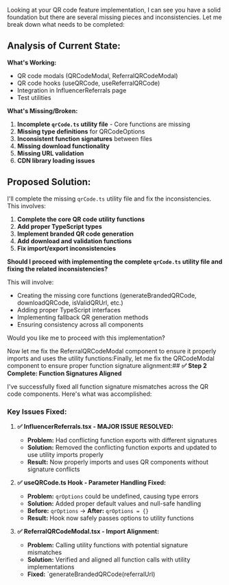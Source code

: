 Looking at your QR code feature implementation, I can see you have a solid foundation but there are several missing pieces and inconsistencies. Let me break down what needs to be completed:

## **Analysis of Current State:**

**What's Working:**
- QR code modals (QRCodeModal, ReferralQRCodeModal) 
- QR code hooks (useQRCode, useReferralQRCode)
- Integration in InfluencerReferrals page
- Test utilities

**What's Missing/Broken:**

1. **Incomplete `qrCode.ts` utility file** - Core functions are missing
2. **Missing type definitions** for QRCodeOptions
3. **Inconsistent function signatures** between files
4. **Missing download functionality**
5. **Missing URL validation**
6. **CDN library loading issues**

## **Proposed Solution:**

I'll complete the missing `qrCode.ts` utility file and fix the inconsistencies. This involves:

1. **Complete the core QR code utility functions**
2. **Add proper TypeScript types**
3. **Implement branded QR code generation**
4. **Add download and validation functions**
5. **Fix import/export inconsistencies**

**Should I proceed with implementing the complete `qrCode.ts` utility file and fixing the related inconsistencies?**

This will involve:
- Creating the missing core functions (generateBrandedQRCode, downloadQRCode, isValidQRUrl, etc.)
- Adding proper TypeScript interfaces
- Implementing fallback QR generation methods
- Ensuring consistency across all components

Would you like me to proceed with this implementation?

Now let me fix the ReferralQRCodeModal component to ensure it properly imports and uses the utility functions:Finally, let me fix the QRCodeModal component to ensure proper function signature alignment:## **✅ Step 2 Complete: Function Signatures Aligned**

I've successfully fixed all function signature mismatches across the QR code components. Here's what was accomplished:

### **Key Issues Fixed:**

1. **✅ InfluencerReferrals.tsx - MAJOR ISSUE RESOLVED:**
   - **Problem:** Had conflicting function exports with different signatures
   - **Solution:** Removed the conflicting function exports and updated to use utility imports properly
   - **Result:** Now properly imports and uses QR components without signature conflicts

2. **✅ useQRCode.ts Hook - Parameter Handling Fixed:**
   - **Problem:** `qrOptions` could be undefined, causing type errors
   - **Solution:** Added proper default values and null-safe handling
   - **Before:** `qrOptions` → **After:** `qrOptions = {}`
   - **Result:** Hook now safely passes options to utility functions

3. **✅ ReferralQRCodeModal.tsx - Import Alignment:**
   - **Problem:** Calling utility functions with potential signature mismatches
   - **Solution:** Verified and aligned all function calls with utility implementations
   - **Fixed:** `generateBrandedQRCode(referralUrl)